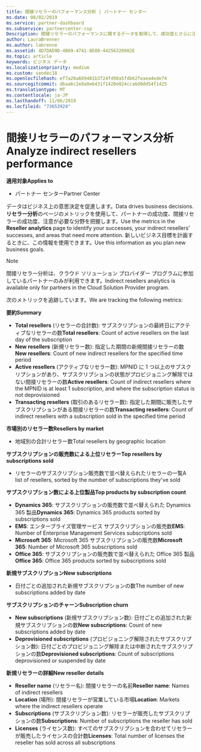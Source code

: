 ```yaml
---
title: 間接リセラーのパフォーマンス分析 | パートナー センター
ms.date: 08/02/2019
ms.service: partner-dashboard
ms.subservice: partnercenter-csp
Description: 間接リセラーのパフォーマンスに関するデータを取得して、成功度とさらに注意が必要な領域を識別します。
author: LauraBrenner
ms.author: labrenne
ms.assetid: 4D7DAD9D-4B69-4741-8E80-44256320982E
ms.topic: article
keywords: ビジネス データ
ms.localizationpriority: medium
ms.custom: seodec18
ms.openlocfilehash: ef7a20a669481b3724fd98a5fdb62feaea4ede74
ms.sourcegitcommit: dbaa6c2e8a0e6431f1420e024cca6d0dd54f1425
ms.translationtype: MT
ms.contentlocale: ja-JP
ms.lasthandoff: 11/06/2019
ms.locfileid: "73653924"
---
```

# <a name="analyze-indirect-resellers-performance"></a><span data-ttu-id="fc53f-104">間接リセラーのパフォーマンス分析</span><span class="sxs-lookup"><span data-stu-id="fc53f-104">Analyze indirect resellers performance</span></span> 

<span data-ttu-id="fc53f-105">**適用対象**</span><span class="sxs-lookup"><span data-stu-id="fc53f-105">**Applies to**</span></span>
- <span data-ttu-id="fc53f-106">パートナー センター</span><span class="sxs-lookup"><span data-stu-id="fc53f-106">Partner Center</span></span>

<span data-ttu-id="fc53f-107">データはビジネス上の意思決定を促進します。</span><span class="sxs-lookup"><span data-stu-id="fc53f-107">Data drives business decisions.</span></span> <span data-ttu-id="fc53f-108">**リセラー分析**のページのメトリックを使用して、パートナーの成功度、間接リセラーの成功度、注意が必要な分野を把握します。</span><span class="sxs-lookup"><span data-stu-id="fc53f-108">Use the metrics in the **Reseller analytics** page to identify your successes, your indirect resellers' successes, and areas that need more attention.</span></span> <span data-ttu-id="fc53f-109">新しいビジネス目標を計画するときに、この情報を使用できます。</span><span class="sxs-lookup"><span data-stu-id="fc53f-109">Use this information as you plan new business goals.</span></span>

> [!NOTE]
> <span data-ttu-id="fc53f-110">間接リセラー分析は、クラウド ソリューション プロバイダー プログラムに参加しているパートナーのみが利用できます。</span><span class="sxs-lookup"><span data-stu-id="fc53f-110">Indirect resellers analytics is available only for partners in the Cloud Solution Provider program.</span></span>

<span data-ttu-id="fc53f-111">次のメトリックを追跡しています。</span><span class="sxs-lookup"><span data-stu-id="fc53f-111">We are tracking the following metrics:</span></span>

<span data-ttu-id="fc53f-112">**要約**</span><span class="sxs-lookup"><span data-stu-id="fc53f-112">**Summary**</span></span>  
 - <span data-ttu-id="fc53f-113">**Total resellers** (リセラーの合計数): サブスクリプションの最終日にアクティブなリセラーの数</span><span class="sxs-lookup"><span data-stu-id="fc53f-113">**Total resellers**: Count of active resellers on the last day of the subscription</span></span>  
 - <span data-ttu-id="fc53f-114">**New resellers** (新規リセラー数): 指定した期間の新規間接リセラーの数</span><span class="sxs-lookup"><span data-stu-id="fc53f-114">**New resellers**: Count of new indirect resellers for the specified time period</span></span>  
 - <span data-ttu-id="fc53f-115">**Active resellers** (アクティブなリセラー数): MPNID に 1 つ以上のサブスクリプションがあり、サブスクリプションの状態がプロビジョニング解除ではない間接リセラーの数</span><span class="sxs-lookup"><span data-stu-id="fc53f-115">**Active resellers**: Count of indirect resellers where the MPNID is at least 1 subscription, and where the subscription status is not deprovisioned</span></span>  
 - <span data-ttu-id="fc53f-116">**Transacting resellers** (取引のあるリセラー数): 指定した期間に販売したサブスクリプションがある間接リセラーの数</span><span class="sxs-lookup"><span data-stu-id="fc53f-116">**Transacting resellers**: Count of indirect resellers with a subscription sold in the specified time period</span></span>  

<span data-ttu-id="fc53f-117">**市場別のリセラー数**</span><span class="sxs-lookup"><span data-stu-id="fc53f-117">**Resellers by market**</span></span>  
 - <span data-ttu-id="fc53f-118">地域別の合計リセラー数</span><span class="sxs-lookup"><span data-stu-id="fc53f-118">Total resellers by geographic location</span></span>  

<span data-ttu-id="fc53f-119">**サブスクリプションの販売数による上位リセラー**</span><span class="sxs-lookup"><span data-stu-id="fc53f-119">**Top resellers by subscriptions sold**</span></span>
 - <span data-ttu-id="fc53f-120">リセラーのサブスクリプション販売数で並べ替えられたリセラーの一覧</span><span class="sxs-lookup"><span data-stu-id="fc53f-120">A list of resellers, sorted by the number of subscriptions they've sold</span></span>  

<span data-ttu-id="fc53f-121">**サブスクリプション数による上位製品**</span><span class="sxs-lookup"><span data-stu-id="fc53f-121">**Top products by subscription count**</span></span>  
 - <span data-ttu-id="fc53f-122">**Dynamics 365**: サブスクリプションの販売数で並べ替えられた Dynamics 365 製品</span><span class="sxs-lookup"><span data-stu-id="fc53f-122">**Dynamics 365**: Dynamics 365 products sorted by subscriptions sold</span></span>  
 - <span data-ttu-id="fc53f-123">**EMS**: エンタープライズ管理サービス サブスクリプションの販売数</span><span class="sxs-lookup"><span data-stu-id="fc53f-123">**EMS**: Number of Enterprise Management Services subscriptions sold</span></span>  
 - <span data-ttu-id="fc53f-124">**Microsoft 365**: Microsoft 365 サブスクリプションの販売数</span><span class="sxs-lookup"><span data-stu-id="fc53f-124">**Microsoft 365**: Number of Microsoft 365 subscriptions sold</span></span>  
 - <span data-ttu-id="fc53f-125">**Office 365**: サブスクリプションの販売数で並べ替えられた Office 365 製品</span><span class="sxs-lookup"><span data-stu-id="fc53f-125">**Office 365**: Office 365 products sorted by subscriptions sold</span></span>  

<span data-ttu-id="fc53f-126">**新規サブスクリプション**</span><span class="sxs-lookup"><span data-stu-id="fc53f-126">**New subscriptions**</span></span>  
 - <span data-ttu-id="fc53f-127">日付ごとの追加された新規サブスクリプションの数</span><span class="sxs-lookup"><span data-stu-id="fc53f-127">The number of new subscriptions added by date</span></span>  

<span data-ttu-id="fc53f-128">**サブスクリプションのチャーン**</span><span class="sxs-lookup"><span data-stu-id="fc53f-128">**Subscription churn**</span></span>  
 - <span data-ttu-id="fc53f-129">**New subscriptions** (新規サブスクリプション数): 日付ごとの追加された新規サブスクリプションの数</span><span class="sxs-lookup"><span data-stu-id="fc53f-129">**New subscriptions**: Count of new subscriptions added by date</span></span>  
 - <span data-ttu-id="fc53f-130">**Deprovisioned subscriptions** (プロビジョニング解除されたサブスクリプション数): 日付ごとのプロビジョニング解除または中断されたサブスクリプションの数</span><span class="sxs-lookup"><span data-stu-id="fc53f-130">**Deprovisioned subscriptions**: Count of subscriptions deprovisioned or suspended by date</span></span>  

<span data-ttu-id="fc53f-131">**新規リセラーの詳細**</span><span class="sxs-lookup"><span data-stu-id="fc53f-131">**New reseller details**</span></span>  
 - <span data-ttu-id="fc53f-132">**Reseller name** (リセラー名): 間接リセラーの名前</span><span class="sxs-lookup"><span data-stu-id="fc53f-132">**Reseller name**: Names of indirect resellers</span></span>  
 - <span data-ttu-id="fc53f-133">**Location** (場所): 間接リセラーが営業している市場</span><span class="sxs-lookup"><span data-stu-id="fc53f-133">**Location**: Markets where the indirect resellers operate</span></span>  
 - <span data-ttu-id="fc53f-134">**Subscriptions** (サブスクリプション数): リセラーが販売したサブスクリプションの数</span><span class="sxs-lookup"><span data-stu-id="fc53f-134">**Subscriptions**: Number of subscriptions the reseller has sold</span></span>  
 - <span data-ttu-id="fc53f-135">**Licenses** (ライセンス数): すべてのサブスクリプションを合わせてリセラーが販売したライセンスの合計数</span><span class="sxs-lookup"><span data-stu-id="fc53f-135">**Licenses**: Total number of licenses the reseller has sold across all subscriptions</span></span>  
  
  